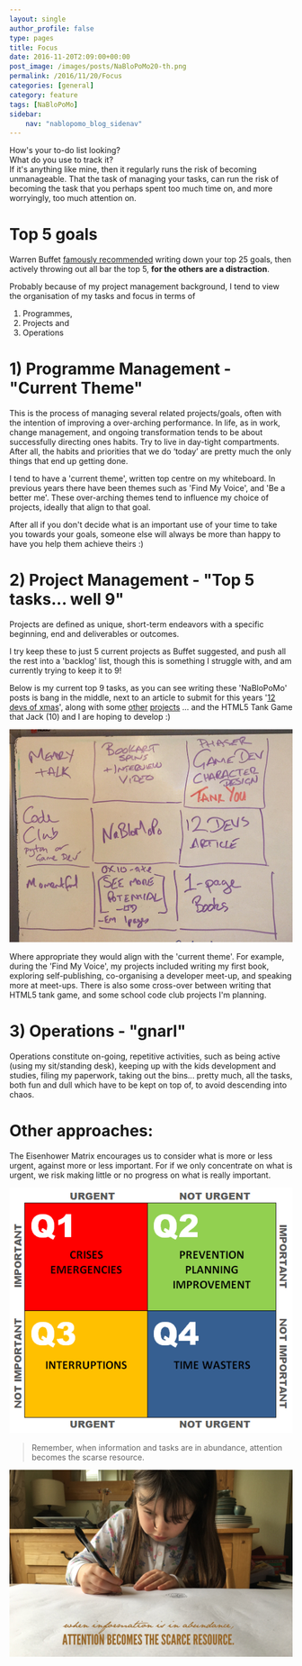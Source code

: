 ```yaml
---
layout: single
author_profile: false
type: pages
title: Focus
date: 2016-11-20T2:09:00+00:00
post_image: /images/posts/NaBloPoMo20-th.png
permalink: /2016/11/20/Focus
categories: [general]
category: feature
tags: [NaBloPoMo]
sidebar:
    nav: "nablopomo_blog_sidenav"
---
```

How's your to-do list looking?  
What do you use to track it?  
If it's anything like mine, then it regularly runs the risk of becoming unmanageable. That the task of managing your tasks, can run the risk of becoming the task that you perhaps spent too much time on, and more worryingly, too much attention on.

# Top 5 goals
Warren Buffet [famously recommended](http://lifehacker.com/prioritize-your-goals-with-warren-buffetts-two-list-sys-1639146039) writing down your top 25 goals, then actively throwing out all bar the top 5, **for the others are a distraction**.

Probably because of my project management background, I tend to view the organisation of my tasks and focus in terms of
1) Programmes,
2) Projects and
3) Operations

# 1) Programme Management - "Current Theme"
This is the process of managing several related projects/goals, often with the intention of improving a over-arching performance. In life, as in work, change management, and ongoing transformation tends to be about successfully directing ones habits. Try to live in day-tight compartments. After all, the habits and priorities that we do ‘today’ are pretty much the only things that end up getting done.

I tend to have a 'current theme', written top centre on my whiteboard. In previous years there have been themes such as 'Find My Voice', and 'Be a better me'. These over-arching themes tend to influence my choice of projects, ideally that align to that goal.

After all if you don't decide what is an important use of your time to take you towards your goals, someone else will always be more than happy to have you help them achieve theirs :)

# 2) Project Management - "Top 5 tasks... well 9"
Projects are defined as unique, short-term endeavors with a specific beginning, end and deliverables or outcomes.

I try keep these to just 5 current projects as Buffet suggested, and push all the rest into a 'backlog' list, though this is something I struggle with, and am currently trying to keep it to 9!

Below is my current top 9 tasks, as you can see writing these 'NaBloPoMo' posts is bang in the middle, next to an article to submit for this years '[12 devs of xmas](http://12devsofxmas.co.uk/)', along with some [other](http://www.saveyourpast.co.uk/) [projects](https://bookartoriginals.com/) ... and the HTML5 Tank Game that Jack (10) and I are hoping to develop :)

![Whiteboard](/images/posts/NaBloPoMo20-whiteboard.jpg)

Where appropriate they would align with the 'current theme'. For example, during the 'Find My Voice', my projects included writing my first book, exploring self-publishing, co-organising a developer meet-up, and speaking more at meet-ups. There is also some cross-over between writing that HTML5 tank game, and some school code club projects I'm planning.


# 3) Operations - "gnarl"
Operations constitute on-going, repetitive activities, such as being active (using my sit/standing desk), keeping up with the kids development and studies, filing my paperwork, taking out the bins... pretty much, all the tasks, both fun and dull which have to be kept on top of, to avoid descending into chaos.


# Other approaches:

The Eisenhower Matrix encourages us to consider what is more or less urgent, against more or less important. For if we only concentrate on what is urgent, we risk making little or no progress on what is really important.

![Eisenhower Matrix](/images/posts/NaBloPoMo20-matrix.png)


> Remember, when information and tasks are in abundance, attention becomes the scarse resource.

![Attention becomes the scarse resource](/images/posts/NaBloPoMo20-attention.jpg)
